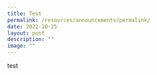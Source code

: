 ```yaml
---
title: Test
permalink: /resources/announcements/permalink/
date: 2022-10-25
layout: post
description: ""
image: ""
---
```

test